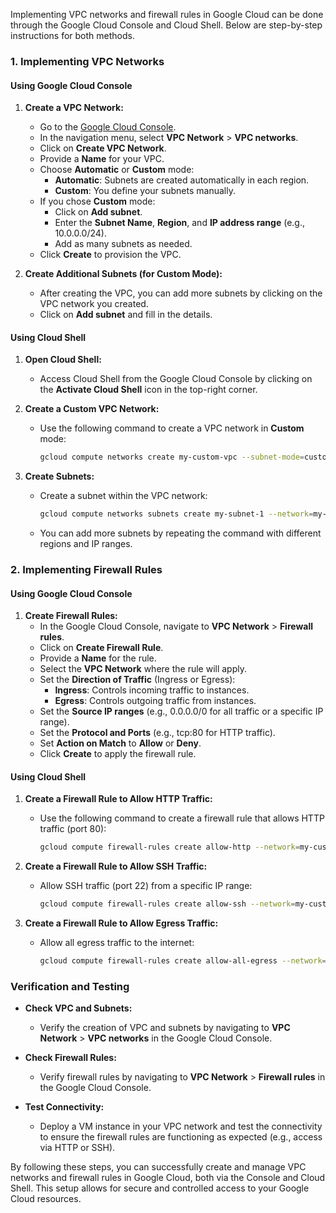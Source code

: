 Implementing VPC networks and firewall rules in Google Cloud can be done through the Google Cloud Console and Cloud Shell. Below are step-by-step instructions for both methods.

### **1. Implementing VPC Networks**

#### **Using Google Cloud Console**

1. **Create a VPC Network:**
   - Go to the [Google Cloud Console](https://console.cloud.google.com/).
   - In the navigation menu, select **VPC Network** > **VPC networks**.
   - Click on **Create VPC Network**.
   - Provide a **Name** for your VPC.
   - Choose **Automatic** or **Custom** mode:
     - **Automatic**: Subnets are created automatically in each region.
     - **Custom**: You define your subnets manually.
   - If you chose **Custom** mode:
     - Click on **Add subnet**.
     - Enter the **Subnet Name**, **Region**, and **IP address range** (e.g., 10.0.0.0/24).
     - Add as many subnets as needed.
   - Click **Create** to provision the VPC.

2. **Create Additional Subnets (for Custom Mode):**
   - After creating the VPC, you can add more subnets by clicking on the VPC network you created.
   - Click on **Add subnet** and fill in the details.

#### **Using Cloud Shell**

1. **Open Cloud Shell:**
   - Access Cloud Shell from the Google Cloud Console by clicking on the **Activate Cloud Shell** icon in the top-right corner.

2. **Create a Custom VPC Network:**
   - Use the following command to create a VPC network in **Custom** mode:
     ```bash
     gcloud compute networks create my-custom-vpc --subnet-mode=custom
     ```

3. **Create Subnets:**
   - Create a subnet within the VPC network:
     ```bash
     gcloud compute networks subnets create my-subnet-1 --network=my-custom-vpc --region=us-central1 --range=10.0.0.0/24
     ```
   - You can add more subnets by repeating the command with different regions and IP ranges.

### **2. Implementing Firewall Rules**

#### **Using Google Cloud Console**

1. **Create Firewall Rules:**
   - In the Google Cloud Console, navigate to **VPC Network** > **Firewall rules**.
   - Click on **Create Firewall Rule**.
   - Provide a **Name** for the rule.
   - Select the **VPC Network** where the rule will apply.
   - Set the **Direction of Traffic** (Ingress or Egress):
     - **Ingress**: Controls incoming traffic to instances.
     - **Egress**: Controls outgoing traffic from instances.
   - Set the **Source IP ranges** (e.g., 0.0.0.0/0 for all traffic or a specific IP range).
   - Set the **Protocol and Ports** (e.g., tcp:80 for HTTP traffic).
   - Set **Action on Match** to **Allow** or **Deny**.
   - Click **Create** to apply the firewall rule.

#### **Using Cloud Shell**

1. **Create a Firewall Rule to Allow HTTP Traffic:**
   - Use the following command to create a firewall rule that allows HTTP traffic (port 80):
     ```bash
     gcloud compute firewall-rules create allow-http --network=my-custom-vpc --allow=tcp:80 --source-ranges=0.0.0.0/0 --direction=INGRESS
     ```

2. **Create a Firewall Rule to Allow SSH Traffic:**
   - Allow SSH traffic (port 22) from a specific IP range:
     ```bash
     gcloud compute firewall-rules create allow-ssh --network=my-custom-vpc --allow=tcp:22 --source-ranges=192.168.1.0/24 --direction=INGRESS
     ```

3. **Create a Firewall Rule to Allow Egress Traffic:**
   - Allow all egress traffic to the internet:
     ```bash
     gcloud compute firewall-rules create allow-all-egress --network=my-custom-vpc --allow=all --direction=EGRESS
     ```

### **Verification and Testing**

- **Check VPC and Subnets:**
  - Verify the creation of VPC and subnets by navigating to **VPC Network** > **VPC networks** in the Google Cloud Console.

- **Check Firewall Rules:**
  - Verify firewall rules by navigating to **VPC Network** > **Firewall rules** in the Google Cloud Console.

- **Test Connectivity:**
  - Deploy a VM instance in your VPC network and test the connectivity to ensure the firewall rules are functioning as expected (e.g., access via HTTP or SSH).

By following these steps, you can successfully create and manage VPC networks and firewall rules in Google Cloud, both via the Console and Cloud Shell. This setup allows for secure and controlled access to your Google Cloud resources.